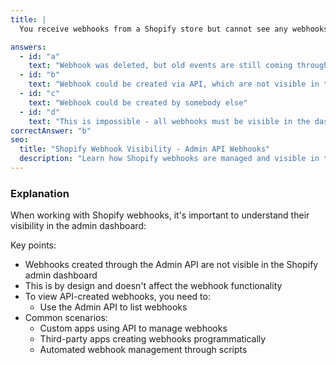 ```yaml
---
title: |
  You receive webhooks from a Shopify store but cannot see any webhooks in the webhook list in the dashboard. What can be the reason? 🔔

answers:
  - id: "a"
    text: "Webhook was deleted, but old events are still coming through"
  - id: "b"
    text: "Webhook could be created via API, which are not visible in the dashboard"
  - id: "c"
    text: "Webhook could be created by somebody else"
  - id: "d"
    text: "This is impossible - all webhooks must be visible in the dashboard"
correctAnswer: "b"
seo:
  title: "Shopify Webhook Visibility - Admin API Webhooks"
  description: "Learn how Shopify webhooks are managed and visible in the admin dashboard."
---
```


### Explanation

When working with Shopify webhooks, it's important to understand their visibility in the admin dashboard:

Key points:
- Webhooks created through the Admin API are not visible in the Shopify admin dashboard
- This is by design and doesn't affect the webhook functionality
- To view API-created webhooks, you need to:
  - Use the Admin API to list webhooks
- Common scenarios:
  - Custom apps using API to manage webhooks
  - Third-party apps creating webhooks programmatically
  - Automated webhook management through scripts 